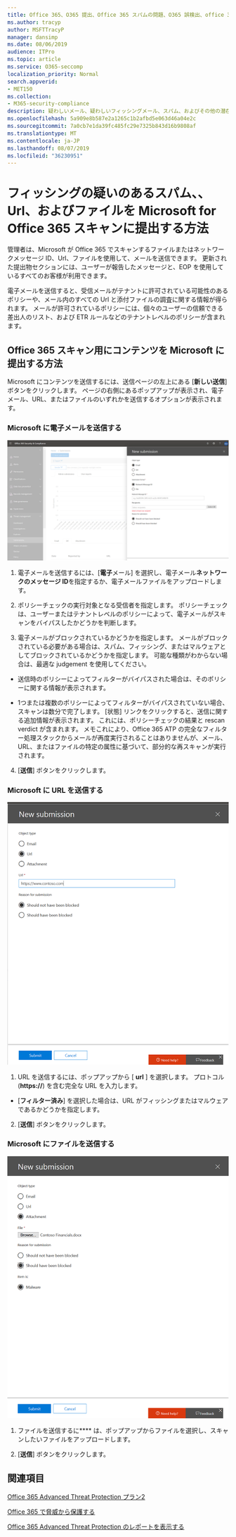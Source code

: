 ```yaml
---
title: Office 365、O365 提出、Office 365 スパムの問題、O365 誤検出、office 365 での送信フィッシング、office 365 での電子メールの送信、メールの送信、メールをスキャン、フィッシングに関する Microsoft scan を使用している、microsoft scan for スパム、送信電子メール、メールを送信する
ms.author: tracyp
author: MSFTTracyP
manager: dansimp
ms.date: 08/06/2019
audience: ITPro
ms.topic: article
ms.service: O365-seccomp
localization_priority: Normal
search.appverid:
- MET150
ms.collection:
- M365-security-compliance
description: 疑わしいメール、疑わしいフィッシングメール、スパム、およびその他の潜在的に有害なメッセージ、Url、およびその他の潜在的な問題のあるメールを、Office 365 テナントから Microsoft にスキャンするために提出する方法について説明します。
ms.openlocfilehash: 5a909e8b587e2a1265c1b2afbd5e063d46a04e2c
ms.sourcegitcommit: 7a0cb7e1da39fc485fc29e7325b843d16b9808af
ms.translationtype: MT
ms.contentlocale: ja-JP
ms.lasthandoff: 08/07/2019
ms.locfileid: "36230951"
---
```

# <a name="how-to-submit-suspected-spam-phish-urls-and-files-to-microsoft-for-office-365-scanning"></a>フィッシングの疑いのあるスパム、、Url、およびファイルを Microsoft for Office 365 スキャンに提出する方法

管理者は、Microsoft が Office 365 でスキャンするファイルまたはネットワークメッセージ ID、Url、ファイルを使用して、メールを送信できます。 更新された提出物セクションには、ユーザーが報告したメッセージと、EOP を使用しているすべてのお客様が利用できます。

電子メールを送信すると、受信メールがテナントに許可されている可能性のあるポリシーや、メール内のすべての Url と添付ファイルの調査に関する情報が得られます。 メールが許可されているポリシーには、個々のユーザーの信頼できる差出人のリスト、および ETR ルールなどのテナントレベルのポリシーが含まれます。 

## <a name="how-to-submit-content-to-microsoft-for-office-365-scanning"></a>Office 365 スキャン用にコンテンツを Microsoft に提出する方法

Microsoft にコンテンツを送信するには、送信ページの左上にある [**新しい送信**] ボタンをクリックします。 ページの右側にあるポップアップが表示され、電子メール、URL、またはファイルのいずれかを送信するオプションが表示されます。 

### <a name="submit-an-email-to-microsoft"></a>Microsoft に電子メールを送信する
![電子メール送信の例](media/submission-flyout-email.PNG)
1. 電子メールを送信するには、[**電子**メール] を選択し、電子メール**ネットワークのメッセージ ID**を指定するか、電子メールファイルをアップロードします。 

2. ポリシーチェックの実行対象となる受信者を指定します。 ポリシーチェックは、ユーザーまたはテナントレベルのポリシーによって、電子メールがスキャンをバイパスしたかどうかを判断します。 

3. 電子メールがブロックされているかどうかを指定します。 メールがブロックされている必要がある場合は、スパム、フィッシング、またはマルウェアとしてブロックされているかどうかを指定します。 可能な種類がわからない場合は、最適な judgement を使用してください。  

* 送信時のポリシーによってフィルターがバイパスされた場合は、そのポリシーに関する情報が表示されます。

* 1つまたは複数のポリシーによってフィルターがバイパスされていない場合、スキャンは数分で完了します。 [状態] リンクをクリックすると、送信に関する追加情報が表示されます。 これには、ポリシーチェックの結果と rescan verdict が含まれます。 メモこれにより、Office 365 ATP の完全なフィルター処理スタックからメールが再度実行されることはありませんが、メール、URL、またはファイルの特定の属性に基づいて、部分的な再スキャンが実行されます。 

4. [**送信**] ボタンをクリックします。

### <a name="submit-a-url-to-microsoft"></a>Microsoft に URL を送信する
![電子メール送信の例](media/submission-url-flyout.png)
1. URL を送信するには、ポップアップから [ **url** ] を選択します。 プロトコル (**https://**) を含む完全な URL を入力します。 

* [**フィルター済み**] を選択した場合は、URL がフィッシングまたはマルウェアであるかどうかを指定します。

2. [**送信**] ボタンをクリックします。 


### <a name="submit-a-file-to-microsoft"></a>Microsoft にファイルを送信する
![電子メール送信の例](media/submission-file-flyout.PNG)
1. ファイルを送信するに**** は、ポップアップからファイルを選択し、スキャンしたいファイルをアップロードします。 

2. [**送信**] ボタンをクリックします。


## <a name="related-topics"></a>関連項目

[Office 365 Advanced Threat Protection プラン2](office-365-ti.md)
  
[Office 365 で脅威から保護する](protect-against-threats.md)
  
[Office 365 Advanced Threat Protection のレポートを表示する](view-reports-for-atp.md)
  

